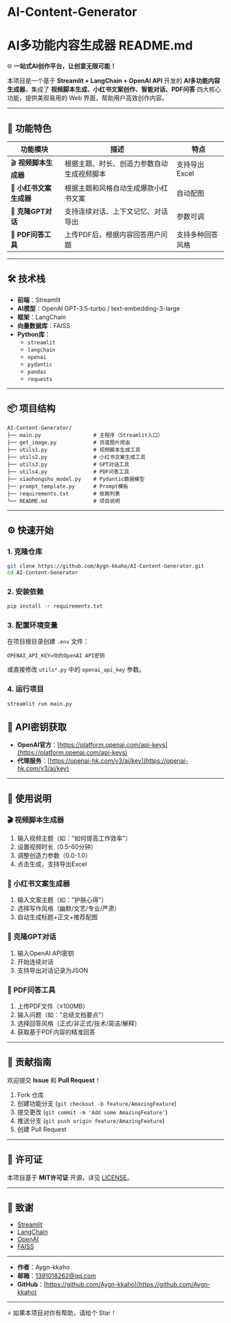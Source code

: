 # AI-Content-Generator
AI多功能内容生成器 README.md
=================================

🌐 **一站式AI创作平台，让创意无限可能！**

本项目是一个基于 **Streamlit + LangChain + OpenAI API** 开发的 **AI多功能内容生成器**，集成了 **视频脚本生成、小红书文案创作、智能对话、PDF问答** 四大核心功能，提供美观易用的 Web 界面，帮助用户高效创作内容。

---

🚀 功能特色
----------

| 功能模块 | 描述 | 特点 |
|---|---|---|
| 🎬 **视频脚本生成器** | 根据主题、时长、创造力参数自动生成视频脚本 | 支持导出 Excel |
| 📱 **小红书文案生成器** | 根据主题和风格自动生成爆款小红书文案 | 自动配图 |
| 💬 **克隆GPT对话** | 支持连续对话、上下文记忆、对话导出 | 参数可调 |
| 📄 **PDF问答工具** | 上传PDF后，根据内容回答用户问题 | 支持多种回答风格 |

---

🛠️ 技术栈
----------

- **前端**：Streamlit
- **AI模型**：OpenAI GPT-3.5-turbo / text-embedding-3-large
- **框架**：LangChain
- **向量数据库**：FAISS
- **Python库**：
  - `streamlit`
  - `langchain`
  - `openai`
  - `pydantic`
  - `pandas`
  - `requests`

---

📦 项目结构
------------

```
AI-Content-Generator/
├── main.py                 # 主程序（Streamlit入口）
├── get_image.py            # 百度图片爬虫
├── utils1.py               # 视频脚本生成工具
├── utils2.py               # 小红书文案生成工具
├── utils3.py               # GPT对话工具
├── utils4.py               # PDF问答工具
├── xiaohongshu_model.py    # Pydantic数据模型
├── prompt_template.py      # Prompt模板
├── requirements.txt        # 依赖列表
└── README.md               # 项目说明
```

---

⚙️ 快速开始
------------

### 1. 克隆仓库

```bash
git clone https://github.com/Aygn-kkaho/AI-Content-Generator.git
cd AI-Content-Generator
```

### 2. 安装依赖

```bash
pip install -r requirements.txt
```

### 3. 配置环境变量

在项目根目录创建 `.env` 文件：

```env
OPENAI_API_KEY=你的OpenAI API密钥
```

或直接修改 `utils*.py` 中的 `openai_api_key` 参数。

### 4. 运行项目

```bash
streamlit run main.py
```

🔑 API密钥获取
--------------

- **OpenAI官方**：[https://platform.openai.com/api-keys](https://platform.openai.com/api-keys)
- **代理服务**：[https://openai-hk.com/v3/ai/key](https://openai-hk.com/v3/ai/key)

---

📌 使用说明
------------

### 🎬 视频脚本生成器

1. 输入视频主题（如："如何提高工作效率"）
2. 设置视频时长（0.5-60分钟）
3. 调整创造力参数（0.0-1.0）
4. 点击生成，支持导出Excel

### 📱 小红书文案生成器

1. 输入文案主题（如："护肤心得"）
2. 选择写作风格（幽默/文艺/专业/严肃）
3. 自动生成标题+正文+推荐配图

### 💬 克隆GPT对话

1. 输入OpenAI API密钥
2. 开始连续对话
3. 支持导出对话记录为JSON

### 📄 PDF问答工具

1. 上传PDF文件（≤100MB）
2. 输入问题（如："总结文档要点"）
3. 选择回答风格（正式/非正式/技术/简洁/解释）
4. 获取基于PDF内容的精准回答

---

🤝 贡献指南
------------

欢迎提交 **Issue** 和 **Pull Request**！

1. Fork 仓库
2. 创建功能分支 (`git checkout -b feature/AmazingFeature`)
3. 提交更改 (`git commit -m 'Add some AmazingFeature'`)
4. 推送分支 (`git push origin feature/AmazingFeature`)
5. 创建 Pull Request

---

📄 许可证
----------

本项目基于 **MIT许可证** 开源，详见 [LICENSE](LICENSE)。

---

🙏 致谢
-------

- [Streamlit](https://streamlit.io/)
- [LangChain](https://www.langchain.com/)
- [OpenAI](https://openai.com/)
- [FAISS](https://github.com/facebookresearch/faiss)

---


- **作者**：Aygn-kkaho
- **邮箱**：1391018262@qq.com
- **GitHub**：[https://github.com/Aygn-kkaho](https://github.com/Aygn-kkaho)

---

⭐ 如果本项目对你有帮助，请给个 Star！
